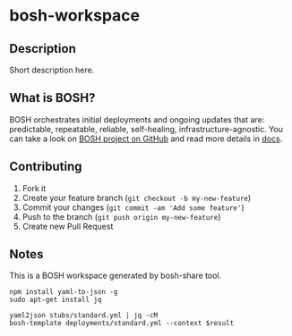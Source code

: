 # bosh-workspace

## Description

Short description here.

## What is BOSH?

BOSH orchestrates initial deployments and ongoing updates that are: predictable, repeatable, reliable, self-healing, infrastructure-agnostic. You can take a look on [BOSH project on GitHub](https://github.com/cloudfoundry/bosh) and read more details in [docs](http://docs.cloudfoundry.org/bosh/).

## Contributing

1. Fork it
2. Create your feature branch (`git checkout -b my-new-feature`)
3. Commit your changes (`git commit -am 'Add some feature'`)
4. Push to the branch (`git push origin my-new-feature`)
5. Create new Pull Request

## Notes

This is a BOSH workspace generated by bosh-share tool.

```
npm install yaml-to-json -g
sudo apt-get install jq

yaml2json stubs/standard.yml | jq -cM
bosh-template deployments/standard.yml --context $result
```